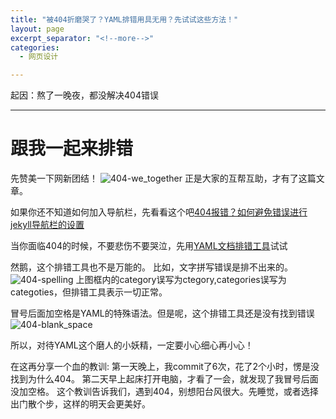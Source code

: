 ```yaml
---
title: "被404折磨哭了？YAML排错用具无用？先试试这些方法！"
layout: page
excerpt_separator: "<!--more-->"
categories:
  - 网页设计

---
```

起因：熬了一晚夜，都没解决404错误


<!--more-->


---
# 跟我一起来排错
 
先赞美一下网新团结！
 ![404-we_together](/assets/images/404-we_together.png)
 正是大家的互帮互助，才有了这篇文章。
 
 如果你还不知道如何加入导航栏，先看看这个吧[404报错？如何避免错误进行jekyll导航栏的设置](https://www.nfuedu.cn/huangjieqi/%E7%BD%91%E7%AB%99%E8%AE%BE%E8%AE%A1/2019/06/24/Website-Design_nav.html)
 
 当你面临404的时候，不要悲伤不要哭泣，先用[YAML文档排错工具](http://www.yamllint.com/)试试
 
 然鹅，这个排错工具也不是万能的。
 比如，文字拼写错误是排不出来的。
 ![404-spelling](/assets/images/404-spelling.png)
 上图框内的category误写为ctegory,categories误写为categoties，但排错工具表示一切正常。
 
 冒号后面加空格是YAML的特殊语法。但是呢，这个排错工具还是没有找到错误
 ![404-blank_space](/assets/images/404-blank_space.png)
 
 所以，对待YAML这个磨人的小妖精，一定要小心细心再小心！
 
 在这再分享一个血的教训:
 第一天晚上，我commit了6次，花了2个小时，愣是没找到为什么404。
 第二天早上起床打开电脑，才看了一会，就发现了我冒号后面没加空格。
 这个教训告诉我们，遇到404，别想阳台风很大。先睡觉，或者选择出门散个步，这样的明天会更美好。